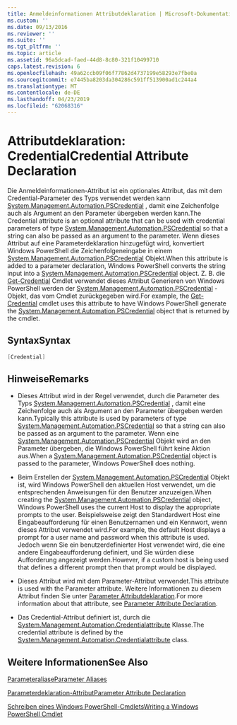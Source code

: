 ```yaml
---
title: Anmeldeinformationen Attributdeklaration | Microsoft-Dokumentation
ms.custom: ''
ms.date: 09/13/2016
ms.reviewer: ''
ms.suite: ''
ms.tgt_pltfrm: ''
ms.topic: article
ms.assetid: 96a5dcad-faed-44d8-8c80-321f10499710
caps.latest.revision: 6
ms.openlocfilehash: 49a62ccb09f06f77862d4737199e58293e7fbe0a
ms.sourcegitcommit: e7445ba8203da304286c591ff513900ad1c244a4
ms.translationtype: MT
ms.contentlocale: de-DE
ms.lasthandoff: 04/23/2019
ms.locfileid: "62068316"
---
```

# <a name="credential-attribute-declaration"></a><span data-ttu-id="7a076-102">Attributdeklaration: Credential</span><span class="sxs-lookup"><span data-stu-id="7a076-102">Credential Attribute Declaration</span></span>

<span data-ttu-id="7a076-103">Die Anmeldeinformationen-Attribut ist ein optionales Attribut, das mit dem Credential-Parameter des Typs verwendet werden kann [System.Management.Automation.PSCredential](/dotnet/api/System.Management.Automation.PSCredential) , damit eine Zeichenfolge auch als Argument an den Parameter übergeben werden kann.</span><span class="sxs-lookup"><span data-stu-id="7a076-103">The Credential attribute is an optional attribute that can be used with credential parameters of type [System.Management.Automation.PSCredential](/dotnet/api/System.Management.Automation.PSCredential) so that a string can also be passed as an argument to the parameter.</span></span> <span data-ttu-id="7a076-104">Wenn dieses Attribut auf eine Parameterdeklaration hinzugefügt wird, konvertiert Windows PowerShell die Zeichenfolgeneingabe in einem [System.Management.Automation.PSCredential](/dotnet/api/System.Management.Automation.PSCredential) Objekt.</span><span class="sxs-lookup"><span data-stu-id="7a076-104">When this attribute is added to a parameter declaration, Windows PowerShell converts the string input into a [System.Management.Automation.PSCredential](/dotnet/api/System.Management.Automation.PSCredential) object.</span></span> <span data-ttu-id="7a076-105">Z. B. die [Get-Credential](/powershell/module/Microsoft.PowerShell.Security/Get-Credential) Cmdlet verwendet dieses Attribut Generieren von Windows PowerShell werden der [System.Management.Automation.PSCredential](/dotnet/api/System.Management.Automation.PSCredential) -Objekt, das vom Cmdlet zurückgegeben wird.</span><span class="sxs-lookup"><span data-stu-id="7a076-105">For example, the [Get-Credential](/powershell/module/Microsoft.PowerShell.Security/Get-Credential) cmdlet uses this attribute to have Windows PowerShell generate the [System.Management.Automation.PSCredential](/dotnet/api/System.Management.Automation.PSCredential) object that is returned by the cmdlet.</span></span>

## <a name="syntax"></a><span data-ttu-id="7a076-106">Syntax</span><span class="sxs-lookup"><span data-stu-id="7a076-106">Syntax</span></span>

```csharp
[Credential]
```

## <a name="remarks"></a><span data-ttu-id="7a076-107">Hinweise</span><span class="sxs-lookup"><span data-stu-id="7a076-107">Remarks</span></span>

- <span data-ttu-id="7a076-108">Dieses Attribut wird in der Regel verwendet, durch die Parameter des Typs [System.Management.Automation.PSCredential](/dotnet/api/System.Management.Automation.PSCredential) , damit eine Zeichenfolge auch als Argument an den Parameter übergeben werden kann.</span><span class="sxs-lookup"><span data-stu-id="7a076-108">Typically this attribute is used by parameters of type [System.Management.Automation.PSCredential](/dotnet/api/System.Management.Automation.PSCredential) so that a string can also be passed as an argument to the parameter.</span></span> <span data-ttu-id="7a076-109">Wenn eine [System.Management.Automation.PSCredential](/dotnet/api/System.Management.Automation.PSCredential) Objekt wird an den Parameter übergeben, die Windows PowerShell führt keine Aktion aus.</span><span class="sxs-lookup"><span data-stu-id="7a076-109">When a [System.Management.Automation.PSCredential](/dotnet/api/System.Management.Automation.PSCredential) object is passed to the parameter, Windows PowerShell does nothing.</span></span>

- <span data-ttu-id="7a076-110">Beim Erstellen der [System.Management.Automation.PSCredential](/dotnet/api/System.Management.Automation.PSCredential) Objekt ist, wird Windows PowerShell den aktuellen Host verwendet, um die entsprechenden Anweisungen für den Benutzer anzuzeigen.</span><span class="sxs-lookup"><span data-stu-id="7a076-110">When creating the [System.Management.Automation.PSCredential](/dotnet/api/System.Management.Automation.PSCredential) object, Windows PowerShell uses the current Host to display the appropriate prompts to the user.</span></span> <span data-ttu-id="7a076-111">Beispielsweise zeigt den Standardwert Host eine Eingabeaufforderung für einen Benutzernamen und ein Kennwort, wenn dieses Attribut verwendet wird.</span><span class="sxs-lookup"><span data-stu-id="7a076-111">For example, the default Host displays a prompt for a user name and password when this attribute is used.</span></span> <span data-ttu-id="7a076-112">Jedoch wenn Sie ein benutzerdefinierter Host verwendet wird, die eine andere Eingabeaufforderung definiert, und Sie würden diese Aufforderung angezeigt werden.</span><span class="sxs-lookup"><span data-stu-id="7a076-112">However, if a custom host is being used that defines a different prompt then that prompt would be displayed.</span></span>

- <span data-ttu-id="7a076-113">Dieses Attribut wird mit dem Parameter-Attribut verwendet.</span><span class="sxs-lookup"><span data-stu-id="7a076-113">This attribute is used with the Parameter attribute.</span></span> <span data-ttu-id="7a076-114">Weitere Informationen zu diesem Attribut finden Sie unter [Parameter Attributdeklaration](./parameter-attribute-declaration.md).</span><span class="sxs-lookup"><span data-stu-id="7a076-114">For more information about that attribute, see [Parameter Attribute Declaration](./parameter-attribute-declaration.md).</span></span>

- <span data-ttu-id="7a076-115">Das Credential-Attribut definiert ist, durch die [System.Management.Automation.Credentialattribute](/dotnet/api/System.Management.Automation.CredentialAttribute) Klasse.</span><span class="sxs-lookup"><span data-stu-id="7a076-115">The credential attribute is defined by the [System.Management.Automation.Credentialattribute](/dotnet/api/System.Management.Automation.CredentialAttribute) class.</span></span>

## <a name="see-also"></a><span data-ttu-id="7a076-116">Weitere Informationen</span><span class="sxs-lookup"><span data-stu-id="7a076-116">See Also</span></span>

[<span data-ttu-id="7a076-117">Parameteraliase</span><span class="sxs-lookup"><span data-stu-id="7a076-117">Parameter Aliases</span></span>](./parameter-aliases.md)

[<span data-ttu-id="7a076-118">Parameterdeklaration-Attribut</span><span class="sxs-lookup"><span data-stu-id="7a076-118">Parameter Attribute Declaration</span></span>](./parameter-attribute-declaration.md)

[<span data-ttu-id="7a076-119">Schreiben eines Windows PowerShell-Cmdlets</span><span class="sxs-lookup"><span data-stu-id="7a076-119">Writing a Windows PowerShell Cmdlet</span></span>](./writing-a-windows-powershell-cmdlet.md)
